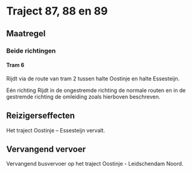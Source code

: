 # Traject 87, 88 en 89
## Maatregel
### Beide richtingen

#### Tram 6
Rijdt via de route van tram 2 tussen halte Oostinje en halte Essesteijn.

Eén richting
Rijdt in de ongestremde richting de normale routen en in de gestremde richting de omleiding zoals hierboven beschreven.

## Reizigerseffecten
Het traject Oostinje – Essesteijn vervalt.

## Vervangend vervoer
Vervangend busvervoer op het traject Oostinje - Leidschendam Noord.


